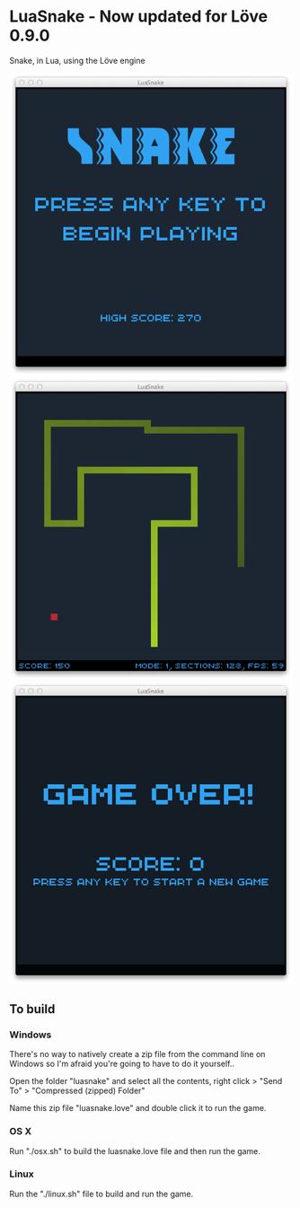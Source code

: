 LuaSnake - Now updated for Löve 0.9.0
========

Snake, in Lua, using the Löve engine

![image](docs/title.png)
![image](docs/playing.png)
![image](docs/gameover.png)

## To build

### Windows
There's no way to natively create a zip file from the command line on Windows so I'm afraid you're going to have to do it yourself..

Open the folder "luasnake" and select all the contents, right click > "Send To" > "Compressed (zipped) Folder"

Name this zip file "luasnake.love" and double click it to run the game.

### OS X
Run "./osx.sh" to build the luasnake.love file and then run the game.

### Linux
Run the "./linux.sh" file to build and run the game.
